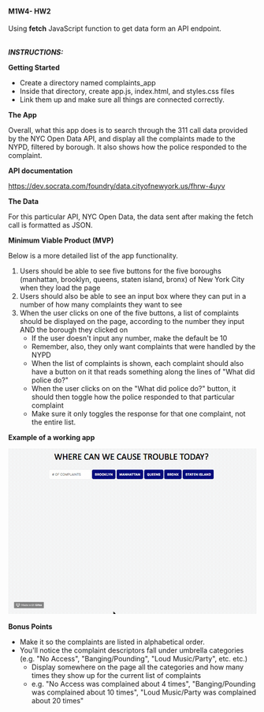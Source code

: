 #### M1W4- HW2 ####
Using **fetch** JavaScript function to get data form an API endpoint.
<br/><br/>

***INSTRUCTIONS:***

**Getting Started**

- Create a directory named complaints_app
- Inside that directory, create app.js, index.html, and styles.css files
- Link them up and make sure all things are connected correctly.

**The App**

Overall, what this app does is to search through the 311 call data provided by the NYC Open Data API, and display all the complaints made to the NYPD, filtered by borough. It also shows how the police responded to the complaint.

**API documentation**

<https://dev.socrata.com/foundry/data.cityofnewyork.us/fhrw-4uyv>

**The Data**

For this particular API, NYC Open Data, the data sent after making the fetch call is formatted as JSON.

**Minimum Viable Product (MVP)**

Below is a more detailed list of the app functionality.

1. Users should be able to see five buttons for the five boroughs (manhattan, brooklyn, queens, staten island, bronx) of New York City when they load the page
2. Users should also be able to see an input box where they can put in a number of how many complaints they want to see
3. When the user clicks on one of the five buttons, a list of complaints should be displayed on the page, according to the number they input AND the borough they clicked on
	- If the user doesn't input any number, make the default be 10
	- Remember, also, they only want complaints that were handled by the NYPD
	- When the list of complaints is shown, each complaint should also have a button on it that reads something along the lines of "What did police do?"
	- When the user clicks on on the "What did police do?" button, it should then toggle how the police responded to that particular complaint
	- Make sure it only toggles the response for that one complaint, not the entire list.

**Example of a working app**

![Working app](app.gif)

**Bonus Points**

- Make it so the complaints are listed in alphabetical order.
- You'll notice the complaint descriptors fall under umbrella categories (e.g. "No Access", "Banging/Pounding", "Loud Music/Party", etc. etc.)
	- Display somewhere on the page all the categories and how many times they show up for the current list of complaints
	- e.g. "No Access was complained about 4 times", "Banging/Pounding was complained about 10 times", "Loud Music/Party was complained about 20 times"




